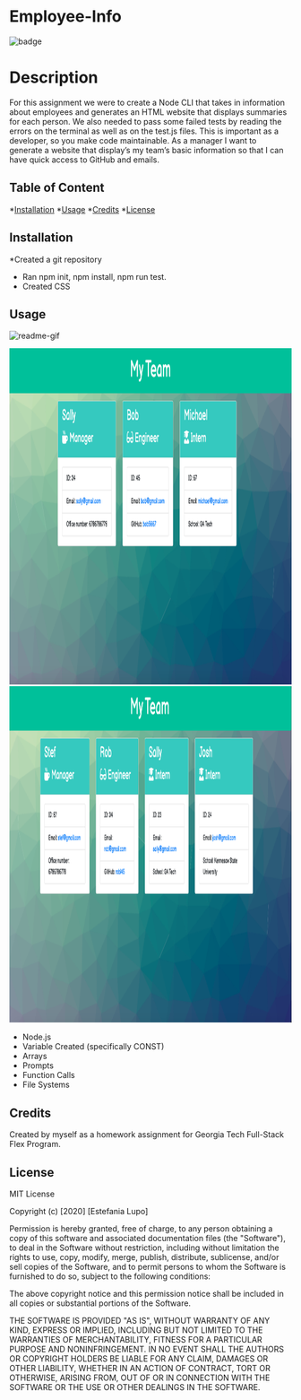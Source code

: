 # Employee-Info

 ![badge](https://img.shields.io/badge/MIT-License-<color>)

# Description 

 For this assignment we were to create a Node CLI that takes in information about employees and generates an HTML website that displays summaries for each person. We also needed to pass some failed tests by reading the errors on the terminal as well as on the test.js files. This is important as a developer, so you make code maintainable. 
As a manager I want to generate a website that display’s my team’s basic information so that I can have quick access to GitHub and emails. 

## Table of Content

*[Installation](#installation)
*[Usage](#usage)
*[Credits](#credits)
*[License](#license)

## Installation

*Created a git repository
* Ran npm init, npm install, npm run test.  
* Created CSS

## Usage

![readme-gif](assets/employeeInfo.gif)

<img src="assets/employeeTeam.png" width="800" height="600"/>
<img src="assets/employeeTeam2.png" width="800" height="600"/>

* Node.js
* Variable Created (specifically CONST)
* Arrays
* Prompts
* Function Calls
* File Systems

## Credits

Created by myself as a homework assignment for Georgia Tech Full-Stack Flex Program.

## License

MIT License

Copyright (c) [2020] [Estefania Lupo]

Permission is hereby granted, free of charge, to any person obtaining a copy
of this software and associated documentation files (the "Software"), to deal
in the Software without restriction, including without limitation the rights
to use, copy, modify, merge, publish, distribute, sublicense, and/or sell
copies of the Software, and to permit persons to whom the Software is
furnished to do so, subject to the following conditions:

The above copyright notice and this permission notice shall be included in all
copies or substantial portions of the Software.

THE SOFTWARE IS PROVIDED "AS IS", WITHOUT WARRANTY OF ANY KIND, EXPRESS OR
IMPLIED, INCLUDING BUT NOT LIMITED TO THE WARRANTIES OF MERCHANTABILITY,
FITNESS FOR A PARTICULAR PURPOSE AND NONINFRINGEMENT. IN NO EVENT SHALL THE
AUTHORS OR COPYRIGHT HOLDERS BE LIABLE FOR ANY CLAIM, DAMAGES OR OTHER
LIABILITY, WHETHER IN AN ACTION OF CONTRACT, TORT OR OTHERWISE, ARISING FROM,
OUT OF OR IN CONNECTION WITH THE SOFTWARE OR THE USE OR OTHER DEALINGS IN THE
SOFTWARE.


